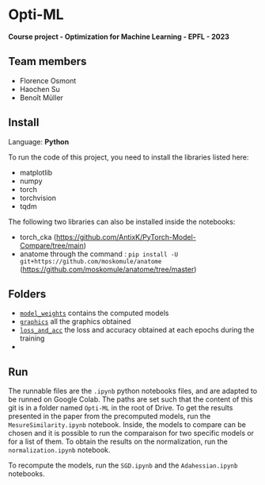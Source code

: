 # Opti-ML
**Course project - Optimization for Machine Learning - EPFL - 2023**
## Team members
- Florence Osmont
- Haochen Su
- Benoît Müller

## Install
Language: **Python**

To run the code of this project, you need to install the libraries listed here:
- matplotlib
- numpy
- torch
- torchvision
- tqdm

The following two libraries can also be installed inside the notebooks:
- torch_cka (https://github.com/AntixK/PyTorch-Model-Compare/tree/main)
- anatome through the command : `pip install -U git+https://github.com/moskomule/anatome` (https://github.com/moskomule/anatome/tree/master)

## Folders
- [`model_weights`](model_weights) contains the computed models
- [`graphics`](graphics) all the graphics obtained
- [`loss_and_acc`](loss_and_acc) the loss and accuracy obtained at each epochs during the training
- 
## Run
The runnable files are the `.ipynb` python notebooks files, and are adapted to be runned on Google Colab. The paths are set such that the content of this git is in a folder named `Opti-ML` in the root of Drive.
To get the results presented in the paper from the precomputed models, run the `MesureSimilarity.ipynb` notebook. Inside, the models to compare can be chosen and it is possible to run the comparaison for two specific models or for a list of them. To obtain the results on the normalization, run the `normalization.ipynb` notebook.

To recompute the models, run the `SGD.ipynb` and the `Adahessian.ipynb` notebooks.
